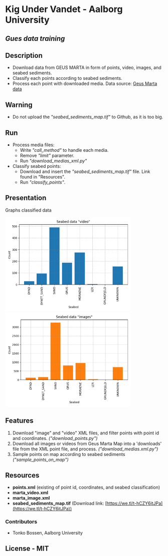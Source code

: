 
# Kig Under Vandet - Aalborg University
## _Gues data training_

## Description
- Download data from GEUS MARTA in form of points, video, images, and seabed sediments. 
- Classify each points according to seabed sediments.
- Process each point with downloaded media.
Data source: [Geus Marta data](
https://data.geus.dk/geusmap/?mapname=marta#baslay=baseMapDa&optlay=&extent=19081.47838710714,5990066.985780745,1043081.4783871071,6481066.985780745)

## Warning
- Do not upload the _"seabed_sediments_map.tif"_ to Github, as it is too big.
  
## Run
- Process media files:
  - Write _"call_method"_ to handle each media.
  - Remove _"limit"_ parameter.
  - Run _"download_medias_xml.py"_
- Classify seabed points:
  - Download and insert the _"seabed_sediments_map.tif"_ file. Link found in "Resources".
  - Run _"classify_points"_.

## Presentation
Graphs classified data
<p float="left">
  <img src="presentation/seabed_data_video.png" width="400" />
  <img src="presentation/seabed_data_images.png" width="400" /> 
</p>

## Features
1. Download "image" and "video" XML files, and filter points with point id and coordinates. _("download_points.py")_
2. Download all images or videos from Geus Marta Map into a 'downloads' file from the XML point file, and process. _("download_medias.xml.py")_
3. Sample points on map according to seabed sediments _("sample_points_on_map")_

## Resources
- __points.xml__ (existing of point id, coordinates, and seabed classification)
- __marta_video.xml__
- __marta_image.xml__
- __seabed_sediments_map.tif__ (Download link: [https://we.tl/t-hCZY6itJPa](https://we.tl/t-hCZY6itJPa))

### Contributors
- Tonko Bossen, Aalborg University

## License - MIT

